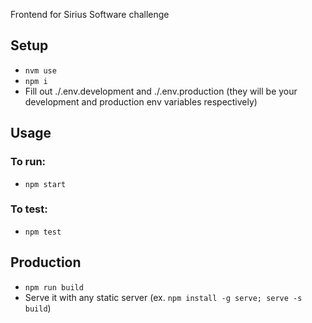 Frontend for Sirius Software challenge

## Setup

- `nvm use`
- `npm i`
- Fill out ./.env.development and ./.env.production (they will be your development and production env variables respectively)

## Usage

### To run:

- `npm start`

### To test:

- `npm test`

## Production

- `npm run build`
- Serve it with any static server (ex. `npm install -g serve; serve -s build`)

